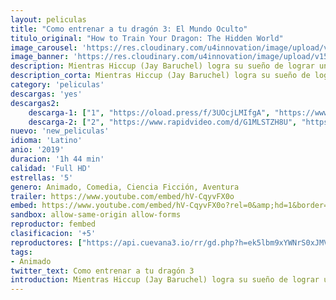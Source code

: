 ```yaml
---
layout: peliculas
title: "Como entrenar a tu dragón 3: El Mundo Oculto"
titulo_original: "How to Train Your Dragon: The Hidden World"
image_carousel: 'https://res.cloudinary.com/u4innovation/image/upload/v1559364555/dragon3-poster-min_kpwtoy.jpg'
image_banner: 'https://res.cloudinary.com/u4innovation/image/upload/v1559364560/dragon3banner-min_s2qqmi.jpg'
description: Mientras Hiccup (Jay Baruchel) logra su sueño de lograr una utopía pacífica entre los dragones, la aparición de una pareja sin domar hace que Toothless, el furia nocturna, se aleje. Cuando el peligro aumente en casa y el reinado de Hiccup como líder sea puesto a prueba, ambos deberán tomar decisiones imposibles para salvar a los suyos.
description_corta: Mientras Hiccup (Jay Baruchel) logra su sueño de lograr una utopía pacífica entre los dragones, la aparición de una pareja sin domar hace que Toothless, el furia nocturna, se aleje. Cuando el peligro aumente en casa y el reinado de Hiccup como líder sea puesto a prueba, ambos deberán tomar decisiones imposibles para salvar a los suyos.
category: 'peliculas'
descargas: 'yes'
descargas2:
    descarga-1: ["1", "https://oload.press/f/3UOcjLMIfgA", "https://www.google.com/s2/favicons?domain=openload.co","OpenLoad","https://res.cloudinary.com/imbriitneysam/image/upload/v1541473684/mexico.png", "Latino", "Full HD"]
    descarga-2: ["2", "https://www.rapidvideo.com/d/G1MLSTZH8U", "https://www.google.com/s2/favicons?domain=www.rapidvideo.com","RapidVideo","https://res.cloudinary.com/imbriitneysam/image/upload/v1541473684/mexico.png", "Latino", "Full HD"]
nuevo: 'new_peliculas'
idioma: 'Latino'
anio: '2019'
duracion: '1h 44 min'
calidad: 'Full HD'
estrellas: '5'
genero: Animado, Comedia, Ciencia Ficción, Aventura
trailer: https://www.youtube.com/embed/hV-CqyvFX0o
embed: https://www.youtube.com/embed/hV-CqyvFX0o?rel=0&amp;hd=1&border=0&wmode=opaque&enablejsapi=1&modestbranding=1&controls=1&showinfo=1
sandbox: allow-same-origin allow-forms
reproductor: fembed
clasificacion: '+5'
reproductores: ["https://api.cuevana3.io/rr/gd.php?h=ek5lbm9xYWNrS0xJMVp5b21KREk0dFBLbjVkaHhkRGdrOG1jbnBpUnhhS1Z5cXBqbVpiUzM1aVpqWmlieGRqWHJhK1psbzNWcXI2NnJuZUtnYXJRcHJPU3FadVkyUT09"]
tags:
- Animado
twitter_text: Como entrenar a tu dragón 3
introduction: Mientras Hiccup (Jay Baruchel) logra su sueño de lograr una utopía pacífica entre los dragones, la aparición de una pareja sin domar hace que Toothless, el furia nocturna, se aleje. Cuando el peligro aumente en casa y el reinado de Hiccup como líder sea puesto a prueba, ambos deberán tomar decisiones imposibles para salvar a los suyos.
---
```












